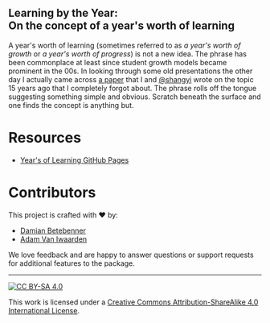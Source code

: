 ## Learning by the Year:<br>On the concept of a year's worth of learning

A year's worth of learning (sometimes referred to as _a year's worth of growth_ or _a year's worth of progress_) is not a new idea. The phrase has
been commonplace at least since student growth models became prominent in the 00s. In looking through some old presentations the other day I 
actually came across [a paper](https://github.com/CenterForAssessment/SGP_Resources/blob/master/articles/yearsgrowth.pdf) that I and 
[@shangyi](https://github.com/shangyi) wrote on the topic 15 years ago that I completely forgot about. The phrase rolls off the tongue 
suggesting something simple and obvious. Scratch beneath the surface and one finds the concept is anything but. 

# Resources

* [Year's of Learning GitHub Pages](https://dbetebenner.github.io/Years_Of_Learning/)


# Contributors

This project is crafted with :heart: by: 

* [Damian Betebenner](https://github.com/dbetebenner)
* [Adam Van Iwaarden](https://github.com/adamvi)

We love feedback and are happy to answer questions or support requests for additional features to the package.


---

[![CC BY-SA 4.0][cc-by-sa-image]][cc-by-sa]

This work is licensed under a
[Creative Commons Attribution-ShareAlike 4.0 International License][cc-by-sa].

[cc-by-sa]: http://creativecommons.org/licenses/by-sa/4.0/
[cc-by-sa-image]: https://licensebuttons.net/l/by-sa/4.0/88x31.png
[cc-by-sa-shield]: https://img.shields.io/badge/License-CC%20BY--SA%204.0-lightgrey.svg
